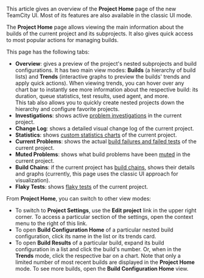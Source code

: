 [//]: # (title: Project Home Page)
[//]: # (auxiliary-id: Project Home Page)

This article gives an overview of the __Project Home__ page of the new TeamCity UI. Most of its features are also available in the classic UI mode.

The __Project Home__ page allows viewing the main information about the builds of the current project and its subprojects. It also gives quick access to most popular actions for managing builds.

This page has the following tabs:
* __Overview__: gives a preview of the project's nested subprojects and build configurations. It has two main view modes: __Builds__ (a hierarchy of build lists) and __Trends__ (interactive graphs to preview the builds' trends and apply quick actions). When viewing trends, you can hover over any chart bar to instantly see more information about the respective build: its duration, queue statistics, test results, used agent, and more.  
  This tab also allows you to quickly create nested projects down the hierarchy and configure favorite projects.
* __Investigations__: shows active [problem investigations](investigating-and-muting-build-failures.md) in the current project.
* __Change Log__: shows a detailed visual change log of the current project.
* __Statistics__: shows [custom statistics charts](custom-chart.md) of the current project.
* __Current Problems__: shows the actual [build failures and failed tests](viewing-tests-and-configuration-problems.md) of the current project.
* __Muted Problems__: shows what build problems have been [muted](investigating-and-muting-build-failures.md#Muting+Build+Problems) in the current project.
* __Build Chains__: if the current project has [build chains](build-chain.md), shows their details and graphs (currently, this page uses the classic UI approach for visualization).
* __Flaky Tests__: shows [flaky tests](viewing-tests-and-configuration-problems.md#Flaky+Tests) of the current project.

From __Project Home__, you can switch to other view modes:
* To switch to __Project Settings__, use the __Edit project__ link in the upper right corner. To access a particular section of the settings, open the context menu to the right of this link.
* To open __Build Configuration Home__ of a particular nested build configuration, click its name in the list or its trends card.
* To open __Build Results__ of a particular build, expand its build configuration in a list and click the build's number. Or, when in the __Trends__ mode, click the respective bar on a chart. Note that only a limited number of most recent builds are displayed in the __Project Home__ mode. To see more builds, open the __Build Configuration Home__ view.

